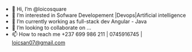 - 👋 Hi, I’m @loicosquare
- 👀 I’m interested in Sofware Developement |Devops|Artificial intelligence
- 🌱 I’m currently working as full-stack dev Angular - Java
- 💞️ I’m looking to collaborate on ...
- 📫 How to reach me +237 699 986 211 | 0745916745 | loicsan07@gmail.com

<!---
loicosquare/loicosquare is a ✨ special ✨ repository because its `README.md` (this file) appears on your GitHub profile.
You can click the Preview link to take a look at your changes.
--->
